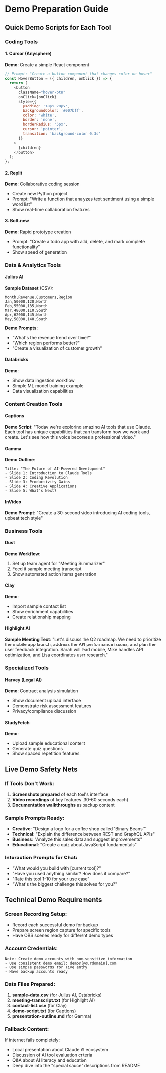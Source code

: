 # Demo Preparation Guide

## Quick Demo Scripts for Each Tool

### Coding Tools

#### 1. Cursor (Anysphere)
**Demo**: Create a simple React component
```javascript
// Prompt: "Create a button component that changes color on hover"
const HoverButton = ({ children, onClick }) => {
  return (
    <button 
      className="hover-btn"
      onClick={onClick}
      style={{
        padding: '10px 20px',
        backgroundColor: '#007bff',
        color: 'white',
        border: 'none',
        borderRadius: '5px',
        cursor: 'pointer',
        transition: 'background-color 0.3s'
      }}
    >
      {children}
    </button>
  );
};
```

#### 2. Replit
**Demo**: Collaborative coding session
- Create new Python project
- Prompt: "Write a function that analyzes text sentiment using a simple word list"
- Show real-time collaboration features

#### 3. Bolt.new
**Demo**: Rapid prototype creation
- Prompt: "Create a todo app with add, delete, and mark complete functionality"
- Show speed of generation

### Data & Analytics Tools

#### Julius AI
**Sample Dataset** (CSV):
```csv
Month,Revenue,Customers,Region
Jan,50000,120,North
Feb,55000,135,North
Mar,48000,110,South
Apr,62000,145,North
May,58000,140,South
```
**Demo Prompts**:
- "What's the revenue trend over time?"
- "Which region performs better?"
- "Create a visualization of customer growth"

#### Databricks
**Demo**: 
- Show data ingestion workflow
- Simple ML model training example
- Data visualization capabilities

### Content Creation Tools

#### Captions
**Demo Script**:
"Today we're exploring amazing AI tools that use Claude. Each tool has unique capabilities that can transform how we work and create. Let's see how this voice becomes a professional video."

#### Gamma
**Demo Outline**:
```
Title: "The Future of AI-Powered Development"
- Slide 1: Introduction to Claude Tools
- Slide 2: Coding Revolution
- Slide 3: Productivity Gains
- Slide 4: Creative Applications
- Slide 5: What's Next?
```

#### InVideo
**Demo Prompt**: "Create a 30-second video introducing AI coding tools, upbeat tech style"

### Business Tools

#### Dust
**Demo Workflow**:
1. Set up team agent for "Meeting Summarizer"
2. Feed it sample meeting transcript
3. Show automated action items generation

#### Clay
**Demo**: 
- Import sample contact list
- Show enrichment capabilities
- Create relationship mapping

#### Highlight AI
**Sample Meeting Text**:
"Let's discuss the Q2 roadmap. We need to prioritize the mobile app launch, address the API performance issues, and plan the user feedback integration. Sarah will lead mobile, Mike handles API optimization, and Lisa coordinates user research."

### Specialized Tools

#### Harvey (Legal AI)
**Demo**: Contract analysis simulation
- Show document upload interface
- Demonstrate risk assessment features
- Privacy/compliance discussion

#### StudyFetch
**Demo**:
- Upload sample educational content
- Generate quiz questions
- Show spaced repetition features

## Live Demo Safety Nets

### If Tools Don't Work:
1. **Screenshots prepared** of each tool's interface
2. **Video recordings** of key features (30-60 seconds each)
3. **Documentation walkthroughs** as backup content

### Sample Prompts Ready:
- **Creative**: "Design a logo for a coffee shop called 'Binary Beans'"
- **Technical**: "Explain the difference between REST and GraphQL APIs"
- **Business**: "Analyze this sales data and suggest improvements"
- **Educational**: "Create a quiz about JavaScript fundamentals"

### Interaction Prompts for Chat:
- "What would you build with [current tool]?"
- "Have you used anything similar? How does it compare?"
- "Rate this tool 1-10 for your use case"
- "What's the biggest challenge this solves for you?"

## Technical Demo Requirements

### Screen Recording Setup:
- Record each successful demo for backup
- Prepare screen region capture for specific tools
- Have OBS scenes ready for different demo types

### Account Credentials:
```
Note: Create demo accounts with non-sensitive information
- Use consistent demo email: demo@[yourdomain].com
- Use simple passwords for live entry
- Have backup accounts ready
```

### Data Files Prepared:
1. **sample-data.csv** (for Julius AI, Databricks)
2. **meeting-transcript.txt** (for Highlight AI)
3. **contact-list.csv** (for Clay)
4. **demo-script.txt** (for Captions)
5. **presentation-outline.md** (for Gamma)

### Fallback Content:
If internet fails completely:
- Local presentation about Claude AI ecosystem
- Discussion of AI tool evaluation criteria
- Q&A about AI literacy and education
- Deep dive into the "special sauce" descriptions from README